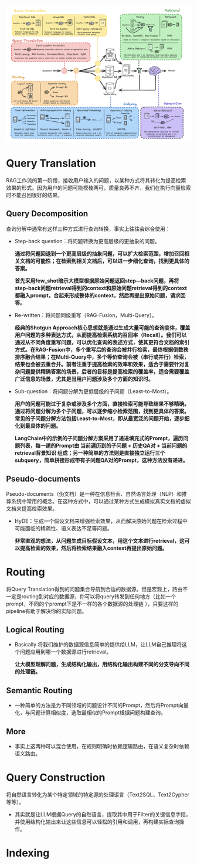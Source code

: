 ![RAG_User_Flow](rag.png)

# Query Translation
RAG工作流的第一阶段，接收用户输入的问题，以某种方式将其转化为提高检索效果的形式。因为用户的问题可能模棱两可，质量良莠不齐，我们在执行向量检索时不能召回很好的结果。

## Query Decomposition
查询分解中通常有这样三种方式进行查询转换，事实上往往会综合使用：
- Step-back question：将问题转换为更高层级的更抽象的问题。

    **通过将问题回退到一个更高层级的抽象问题，可以扩大检索范围，增加召回相关文档的可能性；在检索到相关文档后，可以进一步细化查询，找到更具体的答案。**

    **首先采用few_shot暗示大模型根据原始问题返回step—back问题，再将step-back问题retrieval得到的context和原始问题retrieval得到的context都融入prompt，合起来形成整体的context，然后再提出原始问题，请求回答。**

- Re-written：将问题同级重写（RAG-Fusion，Multi-Query）。

    **经典的Shotgun Approach核心思想就是通过​​生成大量可能的查询变体​​，覆盖用户问题的多种表达方式，从而提高检索系统的召回率（Recall）。我们可以通过从不同角度重写问题，可以优化查询的表述方式，使其更符合文档的索引方式。在 ​​RAG-Fusion​​ 中，多个重写后的查询会被并行检索，最终根据倒数秩排序融合结果；在 ​​Multi-Query​​ 中，多个等价查询会被（串行或并行）检索，结果也会被去重合并。前者注重于提高检索的效率和效果，适合于需要针对复杂问题提供精确答案的场景，后者的目标是提高检索的覆盖率，适合需要覆盖广泛信息的场景，尤其是当用户问题涉及多个方面的知识时。**

- Sub-question：将问题分解为更低层级的子问题（Least-to-Most）。

    **用户的问题可能过于复杂或涉及多个方面，直接检索可能导致结果不够精确。通过将问题分解为多个子问题，可以逐步缩小检索范围，找到更具体的答案。常见的子问题分解方法包括 ​​Least-to-Most​​，即从最宽泛的问题开始，逐步细化到最具体的问题。**
    
    **LangChain中的示例的子问题分解方案采用了递进填充式的Prompt，遍历问题列表，每一趟的Prompt由 当前遍历到的子问题 + 历史QA对 + 当前问题的retrieval背景知识 组成；另一种简单的方法则是直接独立运行三个subquery，简单拼接形成带有子问题QA对的Prompt，这种方法没有递进。**

## ​​Pseudo-documents
​Pseudo-documents（伪文档）​​ 是一种在信息检索、自然语言处理（NLP）和推荐系统中常用的概念。在这种方式中，可以通过某种方式生成模拟真实文档的虚拟文档来提高检索效果。
- HyDE：生成一个 ​假设文档​​来增强检索效果，从而解决原始问题在检索过程中可能面临的稀疏性、语义表达不足等问题。

    **非常直观的想法，从问题生成目标假设文本，用这个文本进行retrieval，这可以提高检索的效果，然后将检索结果融入context再提出原始问题。**

# Routing
将Query Translation得到的问题集合导航到合适的数据源。但是宏观上，路由不一定是routing到对应的数据源，你可以将query转发到任何地方（比如一个prompt，不同的个prompt下是不一样的各个数据源的处理链 ），只要这样的pipeline有助于解决你的实际问题。

## Logical Routing
- Basically 将我们维护的数据源信息简单的提供给LLM，让LLM自己推理将这个问题应用到哪一个数据源进行retrieval。

    **让大模型理解问题，生成结构化输出，用结构化输出构建不同的分支导向不同的处理链。**

## Semantic Routing
- 一种简单的方法是为不同领域的问题设计不同的Prompt，然后将Prompt向量化，与问题计算相似度，选取最相似的Prompt根据问题构建查询。

## More
- 事实上这两种可以混合使用，在规则明确时依赖逻辑路由，在语义复杂时依赖语义路由。

# Query Construction
将自然语言转化为某个特定领域的特定源的处理语言（Text2SQL、Text2Cypher等等）。
- 其实就是让LLM根据Query的自然语言，提取其中用于Filter的关键信息字段，并使用结构化输出来让这些信息可以轻松的引用和调用，再构建实际查询操作。

# Indexing